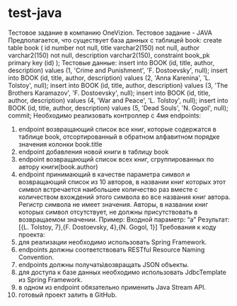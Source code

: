 # test-java
Тестовое задание в компанию OneVizion.
Тестовое задание - JAVA
Предполагается, что существует база данных с таблицей book:
create table book (
id number not null,
title varchar2(150) not null,
author varchar2(150) not null,
description varchar2(150),
constraint book_pk primary key (id)
);
Тестовые данные:
insert into BOOK (id, title, author, description)
values (1, 'Crime and Punishment', 'F. Dostoevsky', null);
insert into BOOK (id, title, author, description)
values (2, 'Anna Karenina', 'L. Tolstoy', null);
insert into BOOK (id, title, author, description)
values (3, 'The Brothers Karamazov', 'F. Dostoevsky', null);
insert into BOOK (id, title, author, description)
values (4, 'War and Peace', 'L. Tolstoy', null);
insert into BOOK (id, title, author, description)
values (5, 'Dead Souls', 'N. Gogol', null);
commit;
Необходимо реализовать контроллер с 4мя endpoints:
1. endpoint возвращающий список все книг, которые содержатся в таблице book,
отсортированный в обратном алфавитном порядке значения колонки book.title
2. endpoint добавления новой книги в таблицу book
3. endpoint возвращающий список всех книг, сгруппированных по автору
книги(book.author)
4. endpoint принимающий в качестве параметра символ и возвращающий список из 10 авторов, в названии книг которых этот символ встречается наибольшее количество раз вместе с количеством вхождений этого символа во все названия книг автора.
Регистр символа не имеет значения. Авторы, в названии книг которых символ отсутствует, не должны присутствовать в возвращаемом значении.
Пример:
Входной параметр: “а”
Результат: [{L. Tolstoy, 7},{F. Dostoevsky, 4},{N. Gogol, 1}]
Требования к коду проекта:
1. для реализации необходимо использовать Spring Framework.
2. endpoints должны соответствовать RESTful Resource Naming Convention.
3. endpoints должны получать\возвращать JSON объекты.
4. для доступа к базе данных необходимо использовать JdbcTemplate из Spring Framework.
5. в одном из endpoint обязательно применить Java Stream API.
6. готовый проект залить в GitHub.
